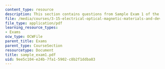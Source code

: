 ```yaml
---
content_type: resource
description: This section contains questions from Sample Exam 1 of the course.
file: /media/courses/3-15-electrical-optical-magnetic-materials-and-devices-fall-2006/9ee5c104e24b7fa15902c8b2f1ddba83_sample_exam1.pdf
file_type: application/pdf
learning_resource_types:
- Exams
ocw_type: OCWFile
parent_title: Exams
parent_type: CourseSection
resourcetype: Document
title: sample_exam1.pdf
uid: 9ee5c104-e24b-7fa1-5902-c8b2f1ddba83
---
```

